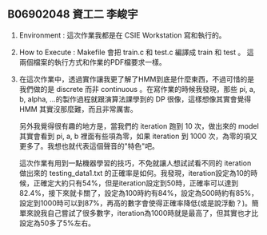 ## B06902048	資工二	李峻宇

1. Environment : 這次作業我都是在 CSIE Workstation 寫和執行的。

2. How to Execute : Makefile 會把 train.c 和 test.c 編譯成 train 和 test 。 這兩個檔案的執行方式和作業的PDF檔要求一樣。

3. 在這次作業中，透過實作讓我更了解了HMM到底是什麼東西，不過可惜的是我們做的是 discrete 而非 continuous 。在寫作業的時候我發現，那些 pi, a, b, alpha, ...的製作過程就跟演算法課學到的 DP 很像，這樣想像其實會覺得 HMM 其實沒那麼難，而且非常厲害。

   另外我覺得很有趣的地方是，當我們的 iteration 跑到 10 次，做出來的 model 其實會看到 pi, a, b 裡面有些項為零，如果 iteration 到 1000 次，為零的項又更多了。我想也就代表這個聲音的"特色"吧。

   這次作業有用到一點機器學習的技巧，不免就讓人想試試看不同的 iteration 做出來的   testing_data1.txt 的正確率是如何。我發現，iteration設定為10的時候，正確定大約只有54%，但是iteration設定到50時，正確率可以達到82.4%，接下來就卡關了，設定為100時約有84%，設定為500時約有85%，設定到1000時可以到87%，再高的數字會使得正確率降低(或是說浮動？)。簡單來說我自己嘗試了很多數字，iteration為1000時就是最高了，但其實也才比設定為50多了5%左右。